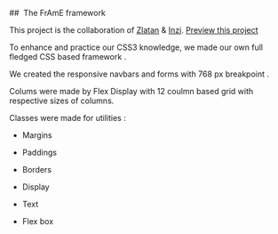 ##  The FrAmE framework

This project is the collaboration of [Zlatan](https://github.com/zlayabekrija) & [Inzi](https://github.com/inhaq). [Preview this project](https://zlayabekrija.github.io/grid-based-framework/)

To enhance and practice our CSS3 knowledge, we made our own full fledged CSS based framework .

We created the responsive navbars and forms with 768 px breakpoint .

Colums were made by Flex Display with 12 coulmn based grid with respective sizes of columns.

Classes were made for utilities :

-   Margins
    
-   Paddings
    
-   Borders
    
-   Display
    
-   Text
    
-   Flex box
